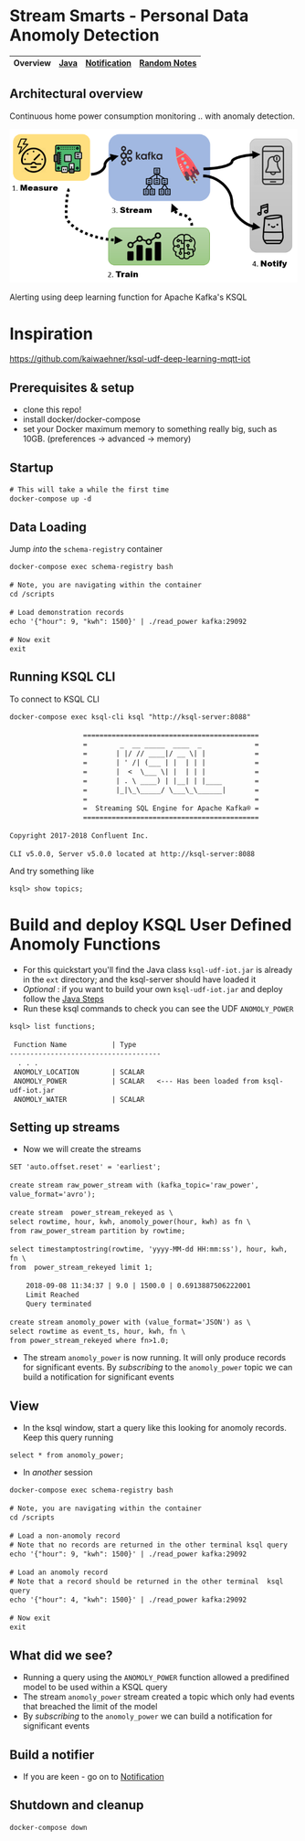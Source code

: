 # Stream Smarts - Personal Data Anomoly Detection



| Overview | [Java](/docs/java.md) | [Notification](/docs/notification.md) |[Random Notes](/docs/notes.md) |
|---|----|----|-----|

## Architectural overview

Continuous home power consumption monitoring ..  with anomaly detection.  

![Architecture](/docs/smarts.png)

Alerting using deep learning function for Apache Kafka's KSQL

# Inspiration
https://github.com/kaiwaehner/ksql-udf-deep-learning-mqtt-iot

## Prerequisites & setup
- clone this repo!
- install docker/docker-compose
- set your Docker maximum memory to something really big, such as 10GB. (preferences -> advanced -> memory)


## Startup
```
# This will take a while the first time
docker-compose up -d
```


## Data Loading

Jump _into_ the `schema-registry` container 

```
docker-compose exec schema-registry bash

# Note, you are navigating within the container
cd /scripts

# Load demonstration records
echo '{"hour": 9, "kwh": 1500}' | ./read_power kafka:29092

# Now exit
exit
```

## Running KSQL CLI
To connect to KSQL CLI
```
docker-compose exec ksql-cli ksql "http://ksql-server:8088"

                  ===========================================
                  =        _  __ _____  ____  _             =
                  =       | |/ // ____|/ __ \| |            =
                  =       | ' /| (___ | |  | | |            =
                  =       |  <  \___ \| |  | | |            =
                  =       | . \ ____) | |__| | |____        =
                  =       |_|\_\_____/ \___\_\______|       =
                  =                                         =
                  =  Streaming SQL Engine for Apache Kafka® =
                  ===========================================

Copyright 2017-2018 Confluent Inc.

CLI v5.0.0, Server v5.0.0 located at http://ksql-server:8088
```

And try something like
```
ksql> show topics;
```


# Build and deploy KSQL User Defined Anomoly Functions

-  For this quickstart you'll find the Java class `ksql-udf-iot.jar` is already in the `ext` directory; and the ksql-server should have loaded it
- *Optional* : if you want to build your own `ksql-udf-iot.jar` and deploy follow the [Java Steps](/docs/java.md) 
- Run these ksql commands to check you can see the UDF `ANOMOLY_POWER`
```
ksql> list functions;

 Function Name           | Type
-------------------------------------
  . . .
 ANOMOLY_LOCATION        | SCALAR
 ANOMOLY_POWER           | SCALAR   <--- Has been loaded from ksql-udf-iot.jar
 ANOMOLY_WATER           | SCALAR
```





## Setting up streams

- Now we will create the streams
```
SET 'auto.offset.reset' = 'earliest';

create stream raw_power_stream with (kafka_topic='raw_power', value_format='avro');

create stream  power_stream_rekeyed as \
select rowtime, hour, kwh, anomoly_power(hour, kwh) as fn \
from raw_power_stream partition by rowtime;

select timestamptostring(rowtime, 'yyyy-MM-dd HH:mm:ss'), hour, kwh, fn \
from  power_stream_rekeyed limit 1;

    2018-09-08 11:34:37 | 9.0 | 1500.0 | 0.6913887506222001
    Limit Reached
    Query terminated

create stream anomoly_power with (value_format='JSON') as \
select rowtime as event_ts, hour, kwh, fn \
from power_stream_rekeyed where fn>1.0;
```

- The stream `anomoly_power` is now running.  It will only produce records for significant events.  By _subscribing_ to the `anomoly_power` topic we can build a notification for significant events

## View 
- In the ksql window, start a query like this looking for anomoly records. Keep this query running
```
select * from anomoly_power;
```

- In *another* session 
```
docker-compose exec schema-registry bash

# Note, you are navigating within the container
cd /scripts

# Load a non-anomoly record
# Note that no records are returned in the other terminal ksql query
echo '{"hour": 9, "kwh": 1500}' | ./read_power kafka:29092

# Load an anomoly record
# Note that a record should be returned in the other terminal  ksql query
echo '{"hour": 4, "kwh": 1500}' | ./read_power kafka:29092

# Now exit
exit
```

## What did we see?
- Running a query using the `ANOMOLY_POWER` function allowed a predifined model to be used within a KSQL query
- The stream `anomoly_power` stream created a topic which only had events that breached the limit of the model
- By _subscribing_ to the `anomoly_power` we can build a notification for significant events

## Build a notifier
- If you are keen - go on to [Notification](/docs/notification.md)

## Shutdown and cleanup
```
docker-compose down
```



